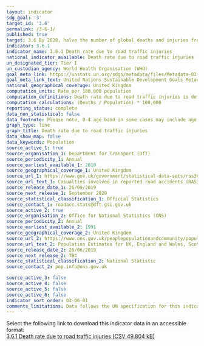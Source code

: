 ```yaml
---
layout: indicator
sdg_goal: '3'
target_id: '3.6'
permalink: /3-6-1/
published: true
target: 3.6 By 2020, halve the number of global deaths and injuries from road traffic accidents
indicator: 3.6.1
indicator_name: 3.6.1 Death rate due to road traffic injuries
national_indicator_available: Death rate due to road traffic injuries
un_designated_tier: Tier I
un_custodian_agency: World Health Organisation (WHO)
goal_meta_link: https://unstats.un.org/sdgs/metadata/files/Metadata-03-06-01.pdf
goal_meta_link_text: United Nations Sustainable Development Goals Metadata (PDF 213 KB)
national_geographical_coverage: United Kingdom
computation_units: Rate per 100,000 population
computation_definitions: Death rate due to road traffic injuries is defined as the number of road traffic fatal injury deaths per 100,000 population.
computation_calculations: (Deaths / Population) * 100,000
reporting_status: complete
data_non_statistical: false
data_footnote: Please note, 0-4 age band in some cases may include age 0 which was coded where the age of the casualty was not reported.
graph_type: line
graph_title: Death rate due to road traffic injuries
data_show_map: false
data_keywords: Population
source_active_1: true
source_organisation_1: Department for Transport (DfT)
source_periodicity_1: Annual
source_earliest_available_1: 2010
source_geographical_coverage_1: United Kingdom
source_url_1: https://www.gov.uk/government/statistical-data-sets/ras30-reported-casualties-in-road-accidents.
source_url_text_1: Casualties involved in reported road accidents (RAS30)
source_release_date_1: 26/09/2019
source_next_release_1: September 2020
source_statistical_classification_1: Official Statistics
source_contact_1: roadacc.stats@dft.gsi.gov.uk
source_active_2: true
source_organisation_2: Office for National Statistics (ONS)
source_periodicity_2: Annual
source_earliest_available_2: 1991
source_geographical_coverage_2: United Kingdom
source_url_2: https://www.ons.gov.uk/peoplepopulationandcommunity/populationandmigration/populationestimates/datasets/populationestimatesforukenglandandwalesscotlandandnorthernireland
source_url_text_2: Population Estimates for UK, England and Wales, Scotland and Northern Ireland
source_release_date_2: 26/06/2019
source_next_release_2: TBC
source_statistical_classification_2: National Statistic
source_contact_2: pop.info@ons.gov.uk 

source_active_3: false
source_active_4: false
source_active_5: false
source_active_6: false
indicator_sort_order: 03-06-01
comments_limitations: Data follows the UN specification for this indicator. This indicator has been identified in collaboration with topic experts.
---
```

Select the following link to download this indicator data in an accessible format:<br>[3.6.1 Death rate due to road traffic injuries (CSV 49.804 kB)](https://sustainabledevelopment-uk.github.io/sdg-data/data/3-6-1.csv)
